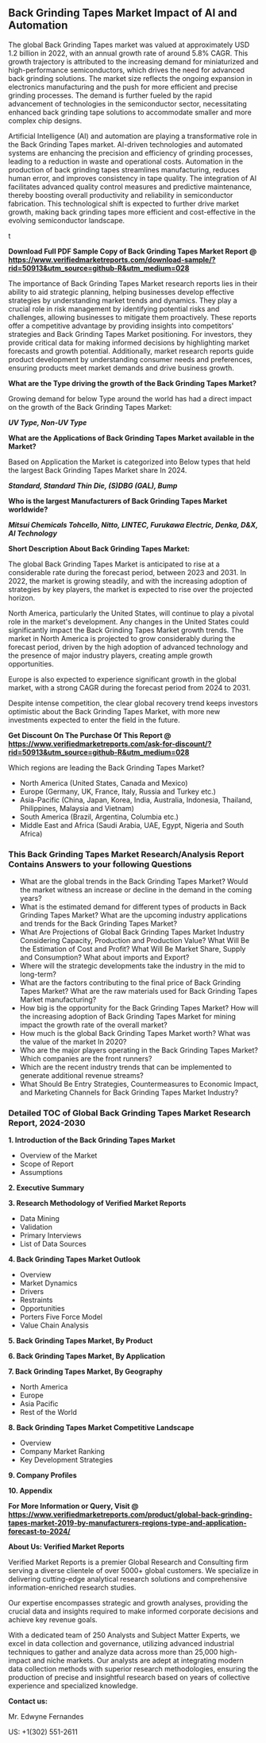 <h2>Back Grinding Tapes Market Impact of AI and Automation</h2><p>The global Back Grinding Tapes market was valued at approximately USD 1.2 billion in 2022, with an annual growth rate of around 5.8% CAGR. This growth trajectory is attributed to the increasing demand for miniaturized and high-performance semiconductors, which drives the need for advanced back grinding solutions. The market size reflects the ongoing expansion in electronics manufacturing and the push for more efficient and precise grinding processes. The demand is further fueled by the rapid advancement of technologies in the semiconductor sector, necessitating enhanced back grinding tape solutions to accommodate smaller and more complex chip designs.</p><p>Artificial Intelligence (AI) and automation are playing a transformative role in the Back Grinding Tapes market. AI-driven technologies and automated systems are enhancing the precision and efficiency of grinding processes, leading to a reduction in waste and operational costs. Automation in the production of back grinding tapes streamlines manufacturing, reduces human error, and improves consistency in tape quality. The integration of AI facilitates advanced quality control measures and predictive maintenance, thereby boosting overall productivity and reliability in semiconductor fabrication. This technological shift is expected to further drive market growth, making back grinding tapes more efficient and cost-effective in the evolving semiconductor landscape.</p>t</p><p id="" class=""><strong>Download Full PDF Sample Copy of Back Grinding Tapes Market Report @ <a href="https://www.verifiedmarketreports.com/download-sample/?rid=50913&utm_source=github-R&utm_medium=028" target="_blank">https://www.verifiedmarketreports.com/download-sample/?rid=50913&utm_source=github-R&utm_medium=028</a></strong></p><p>The importance of&nbsp;Back Grinding Tapes Market research reports lies in their ability to aid strategic planning, helping businesses develop effective strategies by understanding market trends and dynamics. They play a crucial role in risk management by identifying potential risks and challenges, allowing businesses to mitigate them proactively. These reports offer a competitive advantage by providing insights into competitors' strategies and Back Grinding Tapes Market positioning. For investors, they provide critical data for making informed decisions by highlighting market forecasts and growth potential. Additionally, market research reports guide product development by understanding consumer needs and preferences, ensuring products meet market demands and drive business growth.</p><p><strong>What are the&nbsp;Type driving the growth of the Back Grinding Tapes Market?</strong></p><p id="" class="">Growing demand for below Type around the world has had a direct impact on the growth of the Back Grinding Tapes Market:</p><em><strong>UV Type, Non-UV Type</strong></em></p><strong>What are the&nbsp;Applications&nbsp;of Back Grinding Tapes Market available in the Market?</strong></p><p id="" class="">Based on Application the Market is categorized into Below types that held the largest Back Grinding Tapes Market share In 2024.</p><em><strong>Standard, Standard Thin Die, (S)DBG (GAL), Bump</strong></em></p><strong>Who is the largest Manufacturers of Back Grinding Tapes Market worldwide?</strong></p><p><em><strong>Mitsui Chemicals Tohcello, Nitto, LINTEC, Furukawa Electric, Denka, D&X, AI Technology</strong></em></p><p id="" class=""><strong>Short Description About Back Grinding Tapes Market:</strong></p><p>The global Back Grinding Tapes Market is anticipated to rise at a considerable rate during the forecast period, between 2023 and 2031. In 2022, the market is growing steadily, and with the increasing adoption of strategies by key players, the market is expected to rise over the projected horizon.</p><p>North America, particularly the United States, will continue to play a pivotal role in the market's development. Any changes in the United States could significantly impact the Back Grinding Tapes Market growth trends. The market in North America is projected to grow considerably during the forecast period, driven by the high adoption of advanced technology and the presence of major industry players, creating ample growth opportunities.</p><p>Europe is also expected to experience significant growth in the global market, with a strong CAGR during the forecast period from 2024 to 2031.</p><p>Despite intense competition, the clear global recovery trend keeps investors optimistic about the Back Grinding Tapes Market, with more new investments expected to enter the field in the future.</p><p id="" class=""><strong>Get Discount On The Purchase Of This Report @ <a href="https://www.verifiedmarketreports.com/ask-for-discount/?rid=50913&utm_source=github-R&utm_medium=028" target="_blank">https://www.verifiedmarketreports.com/ask-for-discount/?rid=50913&utm_source=github-R&utm_medium=028</a></strong></p>Which regions are leading the Back Grinding Tapes Market?</p><ul><li>North America (United States, Canada and Mexico)</li><li>Europe (Germany, UK, France, Italy, Russia and Turkey etc.)</li><li>Asia-Pacific (China, Japan, Korea, India, Australia, Indonesia, Thailand, Philippines, Malaysia and Vietnam)</li><li>South America (Brazil, Argentina, Columbia etc.)</li><li>Middle East and Africa (Saudi Arabia, UAE, Egypt, Nigeria and South Africa)</li></ul><h3 id="" class="">This Back Grinding Tapes Market Research/Analysis Report Contains Answers to your following Questions</h3><ul><li>What are the global trends in the Back Grinding Tapes Market? Would the market witness an increase or decline in the demand in the coming years?</li><li>What is the estimated demand for different types of products in Back Grinding Tapes Market? What are the upcoming industry applications and trends for the Back Grinding Tapes Market?</li><li>What Are Projections of Global Back Grinding Tapes Market Industry Considering Capacity, Production and Production Value? What Will Be the Estimation of Cost and Profit? What Will Be Market Share, Supply and Consumption? What about imports and Export?</li><li>Where will the strategic developments take the industry in the mid to long-term?</li><li>What are the factors contributing to the final price of Back Grinding Tapes Market? What are the raw materials used for Back Grinding Tapes Market manufacturing?</li><li>How big is the opportunity for the Back Grinding Tapes Market? How will the increasing adoption of Back Grinding Tapes Market for mining impact the growth rate of the overall market?</li><li>How much is the global Back Grinding Tapes Market worth? What was the value of the market In 2020?</li><li>Who are the major players operating in the Back Grinding Tapes Market? Which companies are the front runners?</li><li>Which are the recent industry trends that can be implemented to generate additional revenue streams?</li><li>What Should Be Entry Strategies, Countermeasures to Economic Impact, and Marketing Channels for Back Grinding Tapes Market Industry?</li></ul><h3 id="" class="">Detailed TOC of Global Back Grinding Tapes Market Research Report, 2024-2030</h3><p id="" class=""><strong>1. Introduction of the Back Grinding Tapes Market</strong></p><ul><li>Overview of the Market</li><li>Scope of Report</li><li>Assumptions</li></ul><p id="" class=""><strong>2. Executive Summary</strong></p><p id="" class=""><strong>3. Research Methodology of Verified Market Reports</strong></p><ul><li>Data Mining</li><li>Validation</li><li>Primary Interviews</li><li>List of Data Sources</li></ul><p id="" class=""><strong>4. Back Grinding Tapes Market Outlook</strong></p><ul><li>Overview</li><li>Market Dynamics</li><li>Drivers</li><li>Restraints</li><li>Opportunities</li><li>Porters Five Force Model</li><li>Value Chain Analysis</li></ul><p id="" class=""><strong>5. Back Grinding Tapes Market, By Product</strong></p><p id="" class=""><strong>6. Back Grinding Tapes Market, By Application</strong></p><p id="" class=""><strong>7. Back Grinding Tapes Market, By Geography</strong></p><ul><li>North America</li><li>Europe</li><li>Asia Pacific</li><li>Rest of the World</li></ul><p id="" class=""><strong>8. Back Grinding Tapes Market Competitive Landscape</strong></p><ul><li>Overview</li><li>Company Market Ranking</li><li>Key Development Strategies</li></ul><p id="" class=""><strong>9. Company Profiles</strong></p><p id="" class=""><strong>10. Appendix</strong></p><p id="" class=""><strong>For More Information or Query, Visit @ <a href="https://www.verifiedmarketreports.com/product/global-back-grinding-tapes-market-2019-by-manufacturers-regions-type-and-application-forecast-to-2024/" target="_blank">https://www.verifiedmarketreports.com/product/global-back-grinding-tapes-market-2019-by-manufacturers-regions-type-and-application-forecast-to-2024/</a></strong></p><p id="" class=""><strong>About Us: Verified Market Reports</strong></p><p id="" class="">Verified Market Reports is a premier Global Research and Consulting firm serving a diverse clientele of over 5000+ global customers. We specialize in delivering cutting-edge analytical research solutions and comprehensive information-enriched research studies.</p><p id="" class="">Our expertise encompasses strategic and growth analyses, providing the crucial data and insights required to make informed corporate decisions and achieve key revenue goals.</p><p id="" class="">With a dedicated team of 250 Analysts and Subject Matter Experts, we excel in data collection and governance, utilizing advanced industrial techniques to gather and analyze data across more than 25,000 high-impact and niche markets. Our analysts are adept at integrating modern data collection methods with superior research methodologies, ensuring the production of precise and insightful research based on years of collective experience and specialized knowledge.</p><p id="" class=""><strong>Contact us:</strong></p><p id="" class="">Mr. Edwyne Fernandes</p><p id="" class="">US: +1(302) 551-2611</p>